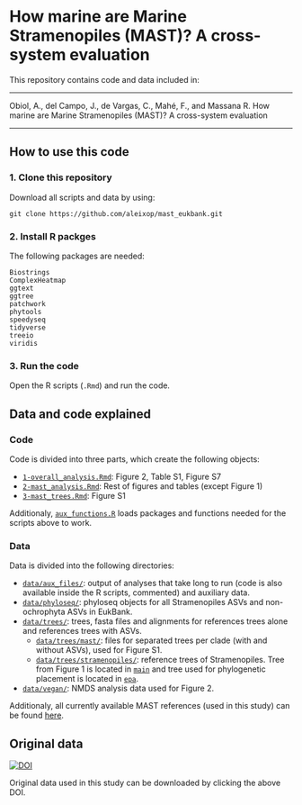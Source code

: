 # How marine are Marine Stramenopiles (MAST)? A cross-system evaluation 

This repository contains code and data included in:

--------
Obiol, A., del Campo, J., de Vargas, C., Mahé, F., and Massana R. How marine are Marine Stramenopiles (MAST)? A cross-system evaluation 

--------

## How to use this code

### 1. Clone this repository

Download all scripts and data by using:

```
git clone https://github.com/aleixop/mast_eukbank.git
```

### 2. Install R packges

The following packages are needed:

```
Biostrings
ComplexHeatmap
ggtext
ggtree
patchwork
phytools
speedyseq
tidyverse
treeio
viridis
```

### 3. Run the code

Open the R scripts (`.Rmd`) and run the code.

## Data and code explained

### Code

Code is divided into three parts, which create the following objects:

- [`1-overall_analysis.Rmd`](1-overall_analysis.Rmd): Figure 2, Table S1, Figure S7
- [`2-mast_analysis.Rmd`](2-mast_analysis.Rmd): Rest of figures and tables (except Figure 1)
- [`3-mast_trees.Rmd`](3-mast_trees.Rmd): Figure S1

Additionaly, [`aux_functions.R`](aux_functions.R) loads packages and functions needed for the scripts above to work.

### Data

Data is divided into the following directories:

- [`data/aux_files/`](data/aux_files/): output of analyses that take long to run (code is also available inside the R scripts, commented) and auxiliary data.
- [`data/phyloseq/`](data/phyloseq/): phyloseq objects for all Stramenopiles ASVs and non-ochrophyta ASVs in EukBank.
- [`data/trees/`](data/trees/): trees, fasta files and alignments for references trees alone and references trees with ASVs.
    * [`data/trees/mast/`](data/trees/mast/): files for separated trees per clade (with and without ASVs), used for Figure S1.
    * [`data/trees/stramenopiles/`](data/trees/stramenopiles/): reference trees of Stramenopiles. Tree from Figure 1 is located in [`main`](data/trees/stramenopiles/main/) and tree used for phylogenetic placement is located in [`epa`](data/trees/stramenopiles/epa/).
- [`data/vegan/`](data/vegan/): NMDS analysis data used for Figure 2.

Additionaly, all currently available MAST references (used in this study) can be found [here](data/trees/tableS3.tsv).

## Original data

[![DOI](https://zenodo.org/badge/DOI/10.5281/zenodo.7804946.svg)](https://doi.org/10.5281/zenodo.7804946)

Original data used in this study can be downloaded by clicking the above DOI.
